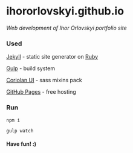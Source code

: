 # ihororlovskyi.github.io

_Web development of Ihor Orlovskyi portfolio site_

### Used

[Jekyll](https://jekyllrb.com) - static site generator on [Ruby](https://www.ruby-lang.org)

[Gulp](http://gulpjs.com) - build system

[Coriolan UI](https://coriolan-ui.github.io) - sass mixins pack

[GitHub Pages](https://pages.github.com) - free hosting

### Run

`npm i`

`gulp watch`

#### Have fun! :)

